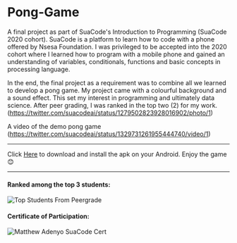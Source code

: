 # Pong-Game
A final project as part of SuaCode's Introduction to Programming (SuaCode 2020 cohort).
SuaCode is a platform to learn how to code with a phone offered by Nsesa Foundation.
I was privileged to be accepted into the 2020 cohort where I learned how to program with a mobile phone
and gained an understanding of variables, conditionals, functions and basic concepts in processing language.

In the end, the final project as a requirement was to combine all we learned to develop a pong game.
My project came with a colourful background and a sound effect. This set my interest in programming and
ultimately data science.
After peer grading, I was ranked in the top two (2) for my work. (https://twitter.com/suacodeai/status/1279502823928016902/photo/1)

A video of the demo pong game (https://twitter.com/suacodeai/status/1329731261955444740/video/1)

---
Click [Here](https://github.com/matth-adenyo/Pong-Game/tree/main/Project_apk) to download and install the apk on your Android.
Enjoy the game 😊

---

#### Ranked among the top 3 students:
![Top Students From Peergrade](https://github.com/matth-adenyo/Pong-Game/assets/69389739/915f6fd1-eed1-4297-a6fd-486160025f97)

#### Certificate of Participation:
![Matthew Adenyo SuaCode Cert](https://github.com/matth-adenyo/Pong-Game/assets/69389739/9ac5d5bb-7803-4aaa-b6d6-f5f6d79f7a43)
